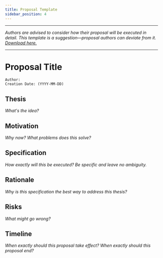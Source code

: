 ```yaml
---
title: Proposal Template
sidebar_position: 4
---
```


---

_Authors are advised to consider how their proposal will be executed in detail. This template is a suggestion—proposal authors can deviate from it. <a target="\_blank" href='/downloads/template.md' download>Download here.</a>_

---

# Proposal Title

```
Author:
Creation Date: (YYYY-MM-DD)
```

## Thesis

_What's the idea?_

## Motivation

_Why now? What problems does this solve?_

## Specification

_How exactly will this be executed? Be specific and leave no ambiguity._

## Rationale

_Why is this specification the best way to address this thesis?_

## Risks

_What might go wrong?_

## Timeline

_When exactly should this proposal take effect? When exactly should this proposal end?_
